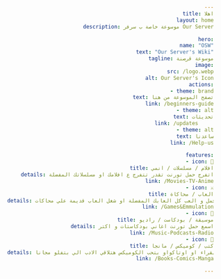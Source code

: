 ```yaml
---
title: اهلا
layout: home
description: موسوعة خاصة ب سرفر Our Server

hero:
  name: "OSW"
  text: "Our Server's Wiki"
  tagline: موسوعة قرصنة
  image:
    src: /logo.webp
    alt: Our Server's Icon
  actions:
    - theme: brand
      text: تصفح الموسوعة من هنا
      link: /beginners-guide
    - theme: alt
      text: تحديثات
      link: /updates     
    - theme: alt
      text: ساعدنا
      link: /Help-us

features:
  - icon: 🎥
    title: افلام / مسلسلات / انمي
    details: اتفرج حمل تورنت تقدر تتفرج ع افلامك او مسلسلاتك المفضلة
    link: /Movies-TV-Anime
  - icon: ⚔
    title: العاب / محاكاة
    details: حمل و العب كل العابك المفضلة او شغل العاب قديمة علي محاكات
    link: /Games&Emmulation
  - icon: 🥁
    title: موسيقة / بودكاست / راديو
    details: اسمع حمل تورنت اغاني بودكاستات و اكتر
    link: /Music-Podcasts-Radio
  - icon: 📔
    title: كتب / كوميكس / مانجا
    details: بتحب القراء او اوتاكواو بتحب الكوميكس هتلاقي الادب الي بتفلو مجانا
    link: /Books-Comics-Manga

---
```


<div dir="rtl">
  <style>
    :root {
      --vp-home-hero-name-color: transparent;
      --vp-home-hero-name-background: -webkit-linear-gradient(120deg, #bd34fe 30%, #41d1ff);
      --vp-home-hero-image-background-image: linear-gradient(-45deg, #bd34fe 50%, #47caff 50%);
      --vp-home-hero-image-filter: blur(44px);
    }

    @media (min-width: 640px) {
      :root {
        --vp-home-hero-image-filter: blur(56px);
      }
    }

    @media (min-width: 960px) {
      :root {
        --vp-home-hero-image-filter: blur(68px);
      }
    }

    body {
      text-align: right;
    }

    .some-element {
      margin-right: 0;
      margin-left: auto;
    }
  </style>
</div>
